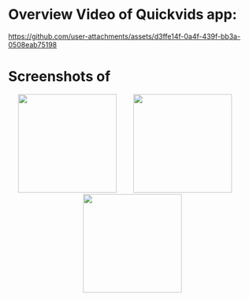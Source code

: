 # Overview Video of Quickvids app:
https://github.com/user-attachments/assets/d3ffe14f-0a4f-439f-bb3a-0508eab75198

# Screenshots of 
<p align="center">
  <img src="https://github.com/user-attachments/assets/51b0068f-9ada-4413-8018-fd5259547781" width="200" style="margin-right: 30px;" />
  <img src="https://github.com/user-attachments/assets/847c2fd6-88a1-4504-a90f-a07952fc6ece" width="200" style="margin-right: 30px;" />
  <img src="https://github.com/user-attachments/assets/db2e084e-6eb1-48af-afcd-edf68b652823" width="200" />
</p>


